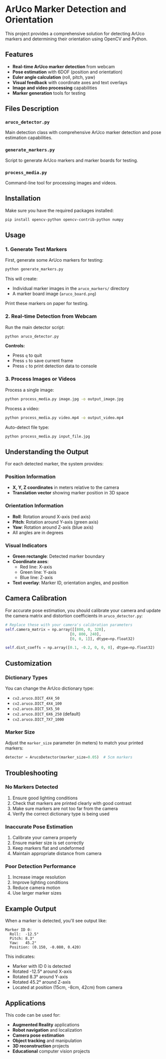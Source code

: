 # ArUco Marker Detection and Orientation

This project provides a comprehensive solution for detecting ArUco markers and determining their orientation using OpenCV and Python.

## Features

- **Real-time ArUco marker detection** from webcam
- **Pose estimation** with 6DOF (position and orientation)
- **Euler angle calculation** (roll, pitch, yaw)
- **Visual feedback** with coordinate axes and text overlays
- **Image and video processing** capabilities
- **Marker generation** tools for testing

## Files Description

### `aruco_detector.py`
Main detection class with comprehensive ArUco marker detection and pose estimation capabilities.

### `generate_markers.py` 
Script to generate ArUco markers and marker boards for testing.

### `process_media.py`
Command-line tool for processing images and videos.

## Installation

Make sure you have the required packages installed:

```bash
pip install opencv-python opencv-contrib-python numpy
```

## Usage

### 1. Generate Test Markers

First, generate some ArUco markers for testing:

```bash
python generate_markers.py
```

This will create:
- Individual marker images in the `aruco_markers/` directory
- A marker board image (`aruco_board.png`)

Print these markers on paper for testing.

### 2. Real-time Detection from Webcam

Run the main detector script:

```bash
python aruco_detector.py
```

**Controls:**
- Press `q` to quit
- Press `s` to save current frame
- Press `c` to print detection data to console

### 3. Process Images or Videos

Process a single image:
```bash
python process_media.py image.jpg -o output_image.jpg
```

Process a video:
```bash
python process_media.py video.mp4 -o output_video.mp4
```

Auto-detect file type:
```bash
python process_media.py input_file.jpg
```

## Understanding the Output

For each detected marker, the system provides:

### Position Information
- **X, Y, Z coordinates** in meters relative to the camera
- **Translation vector** showing marker position in 3D space

### Orientation Information
- **Roll**: Rotation around X-axis (red axis)
- **Pitch**: Rotation around Y-axis (green axis)  
- **Yaw**: Rotation around Z-axis (blue axis)
- All angles are in degrees

### Visual Indicators
- **Green rectangle**: Detected marker boundary
- **Coordinate axes**: 
  - Red line: X-axis
  - Green line: Y-axis
  - Blue line: Z-axis
- **Text overlay**: Marker ID, orientation angles, and position

## Camera Calibration

For accurate pose estimation, you should calibrate your camera and update the camera matrix and distortion coefficients in `aruco_detector.py`:

```python
# Replace these with your camera's calibration parameters
self.camera_matrix = np.array([[800, 0, 320],
                             [0, 800, 240],
                             [0, 0, 1]], dtype=np.float32)

self.dist_coeffs = np.array([0.1, -0.2, 0, 0, 0], dtype=np.float32)
```

## Customization

### Dictionary Types
You can change the ArUco dictionary type:
- `cv2.aruco.DICT_4X4_50`
- `cv2.aruco.DICT_4X4_100`
- `cv2.aruco.DICT_5X5_50`
- `cv2.aruco.DICT_6X6_250` (default)
- `cv2.aruco.DICT_7X7_1000`

### Marker Size
Adjust the `marker_size` parameter (in meters) to match your printed markers:
```python
detector = ArucoDetector(marker_size=0.05)  # 5cm markers
```

## Troubleshooting

### No Markers Detected
1. Ensure good lighting conditions
2. Check that markers are printed clearly with good contrast
3. Make sure markers are not too far from the camera
4. Verify the correct dictionary type is being used

### Inaccurate Pose Estimation
1. Calibrate your camera properly
2. Ensure marker size is set correctly
3. Keep markers flat and undeformed
4. Maintain appropriate distance from camera

### Poor Detection Performance
1. Increase image resolution
2. Improve lighting conditions
3. Reduce camera motion
4. Use larger marker sizes

## Example Output

When a marker is detected, you'll see output like:
```
Marker ID 0:
  Roll:  -12.5°
  Pitch: 8.3°
  Yaw:   45.2°
  Position: (0.150, -0.080, 0.420)
```

This indicates:
- Marker with ID 0 is detected
- Rotated -12.5° around X-axis
- Rotated 8.3° around Y-axis  
- Rotated 45.2° around Z-axis
- Located at position (15cm, -8cm, 42cm) from camera

## Applications

This code can be used for:
- **Augmented Reality** applications
- **Robot navigation** and localization
- **Camera pose estimation**
- **Object tracking** and manipulation
- **3D reconstruction** projects
- **Educational** computer vision projects
